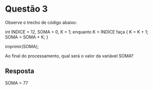 # Questão 3
Observe o trecho de código abaixo:

int INDICE = 12, SOMA = 0, K = 1; 
enquanto K < INDICE 
    faça { 
        K = K + 1; 
        SOMA = SOMA + K; 
    } 

imprimir(SOMA);

Ao final do processamento, qual será o valor da variável SOMA?

## Resposta
SOMA = 77